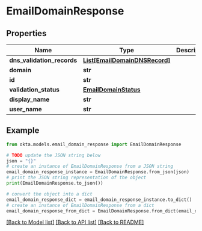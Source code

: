 # EmailDomainResponse


## Properties

Name | Type | Description | Notes
------------ | ------------- | ------------- | -------------
**dns_validation_records** | [**List[EmailDomainDNSRecord]**](EmailDomainDNSRecord.md) |  | [optional] 
**domain** | **str** |  | [optional] 
**id** | **str** |  | [optional] 
**validation_status** | [**EmailDomainStatus**](EmailDomainStatus.md) |  | [optional] 
**display_name** | **str** |  | 
**user_name** | **str** |  | 

## Example

```python
from okta.models.email_domain_response import EmailDomainResponse

# TODO update the JSON string below
json = "{}"
# create an instance of EmailDomainResponse from a JSON string
email_domain_response_instance = EmailDomainResponse.from_json(json)
# print the JSON string representation of the object
print(EmailDomainResponse.to_json())

# convert the object into a dict
email_domain_response_dict = email_domain_response_instance.to_dict()
# create an instance of EmailDomainResponse from a dict
email_domain_response_from_dict = EmailDomainResponse.from_dict(email_domain_response_dict)
```
[[Back to Model list]](../README.md#documentation-for-models) [[Back to API list]](../README.md#documentation-for-api-endpoints) [[Back to README]](../README.md)


